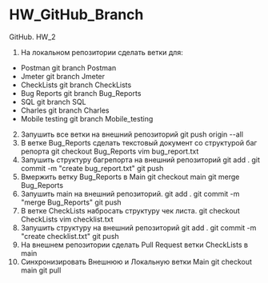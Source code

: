 # HW_GitHub_Branch

GitHub. HW_2
1. На локальном репозитории сделать ветки для:
- Postman
git branch Postman
- Jmeter
git branch Jmeter
- CheckLists
git branch CheckLists
- Bug Reports
git branch Bug_Reports
- SQL
git branch SQL
- Charles
git branch Charles
- Mobile testing
git branch Mobile_testing

2. Запушить все ветки на внешний репозиторий
git push origin --all
3. В ветке Bug_Reports сделать текстовый документ со структурой баг репорта
git checkout Bug_Reports
vim bug_report.txt
4. Запушить структуру багрепорта на внешний репозиторий
git add .
git commit -m "create bug_report.txt"
git push
5. Вмержить ветку Bug_Reports в Main
git checkout main
git merge Bug_Reports
6. Запушить main на внешний репозиторий.
git add .
git commit -m "merge Bug_Reports"
git push
7. В ветке CheckLists набросать структуру чек листа.
git checkout CheckLists
vim checklist.txt
8. Запушить структуру на внешний репозиторий
git add .
git commit -m "create checklist.txt"
git push
9. На внешнем репозитории сделать Pull Request ветки CheckLists в main
10. Синхронизировать Внешнюю и Локальную ветки Main
git checkout main
git pull